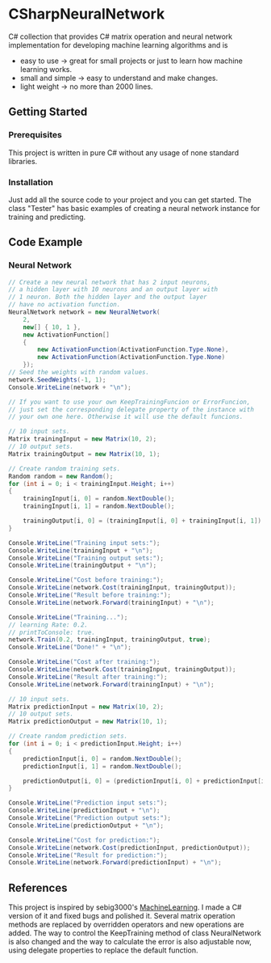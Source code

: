 # CSharpNeuralNetwork

C# collection that provides C# matrix operation and neural network implementation for developing machine learning algorithms and is

- easy to use -> great for small projects or just to learn how machine learning works.
- small and simple -> easy to understand and make changes.
- light weight -> no more than 2000 lines.

## Getting Started

### Prerequisites

This project is written in pure C# without any usage of none standard libraries.

### Installation

Just add all the source code to your project and you can get started. The class "Tester" has basic examples of creating a neural network instance for training and predicting.

## Code Example

### Neural Network

```C#
// Create a new neural network that has 2 input neurons,
// a hidden layer with 10 neurons and an output layer with
// 1 neuron. Both the hidden layer and the output layer
// have no activation function.
NeuralNetwork network = new NeuralNetwork(
    2,
    new[] { 10, 1 },
    new ActivationFunction[]
    {
        new ActivationFunction(ActivationFunction.Type.None),
        new ActivationFunction(ActivationFunction.Type.None)
    });
// Seed the weights with random values.
network.SeedWeights(-1, 1);
Console.WriteLine(network + "\n");

// If you want to use your own KeepTrainingFuncion or ErrorFuncion,
// just set the corresponding delegate property of the instance with
// your own one here. Otherwise it will use the default funcions.

// 10 input sets.
Matrix trainingInput = new Matrix(10, 2);
// 10 output sets.
Matrix trainingOutput = new Matrix(10, 1);

// Create random training sets.
Random random = new Random();
for (int i = 0; i < trainingInput.Height; i++)
{
    trainingInput[i, 0] = random.NextDouble();
    trainingInput[i, 1] = random.NextDouble();

    trainingOutput[i, 0] = (trainingInput[i, 0] + trainingInput[i, 1]) / 2;
}

Console.WriteLine("Training input sets:");
Console.WriteLine(trainingInput + "\n");
Console.WriteLine("Training output sets:");
Console.WriteLine(trainingOutput + "\n");

Console.WriteLine("Cost before training:");
Console.WriteLine(network.Cost(trainingInput, trainingOutput));
Console.WriteLine("Result before training:");
Console.WriteLine(network.Forward(trainingInput) + "\n");

Console.WriteLine("Training...");
// learning Rate: 0.2.
// printToConsole: true.
network.Train(0.2, trainingInput, trainingOutput, true);
Console.WriteLine("Done!" + "\n");

Console.WriteLine("Cost after training:");
Console.WriteLine(network.Cost(trainingInput, trainingOutput));
Console.WriteLine("Result after training:");
Console.WriteLine(network.Forward(trainingInput) + "\n");

// 10 input sets.
Matrix predictionInput = new Matrix(10, 2);
// 10 output sets.
Matrix predictionOutput = new Matrix(10, 1);

// Create random prediction sets.
for (int i = 0; i < predictionInput.Height; i++)
{
    predictionInput[i, 0] = random.NextDouble();
    predictionInput[i, 1] = random.NextDouble();

    predictionOutput[i, 0] = (predictionInput[i, 0] + predictionInput[i, 1]) / 2;
}

Console.WriteLine("Prediction input sets:");
Console.WriteLine(predictionInput + "\n");
Console.WriteLine("Prediction output sets:");
Console.WriteLine(predictionOutput + "\n");

Console.WriteLine("Cost for prediction:");
Console.WriteLine(network.Cost(predictionInput, predictionOutput));
Console.WriteLine("Result for prediction:");
Console.WriteLine(network.Forward(predictionInput) + "\n");
```

## References

This project is inspired by sebig3000's [MachineLearning](https://github.com/sebig3000/MachineLearning). I made a C# version of it and fixed bugs and polished it. Several matrix operation methods are replaced by overridden operators and new operations are added. The way to control the KeepTraining method of class NeuralNetwork is also changed and the way to calculate the error is also adjustable now, using delegate properties to replace the default function.